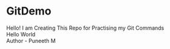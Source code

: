 # GitDemo
Hello! I am Creating This Repo for Practising my Git Commands 
<br>
<h>Hello World</h>
<br>
Author - Puneeth M
